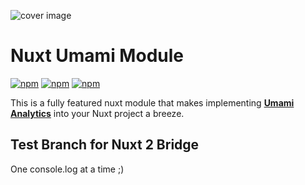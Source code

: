 ![cover image](/preview/cover.png)

# Nuxt Umami Module
  
[![npm](https://img.shields.io/npm/v/nuxt-umami.svg?style=flat-square)](https://www.npmjs.com/package/nuxt-umami)
[![npm](https://img.shields.io/npm/dt/nuxt-umami.svg?style=flat-square)](https://www.npmjs.com/package/nuxt-umami)
[![npm](https://img.shields.io/npm/l/nuxt-umami.svg?style=flat-square)](https://www.npmjs.com/package/nuxt-umami)

This is a fully featured nuxt module that makes implementing [**Umami Analytics**](https://umami.is/) into your Nuxt project a breeze.

## Test Branch for Nuxt 2 Bridge
One console.log at a time ;)
